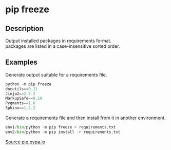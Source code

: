 # pip freeze

## Description

Output installed packages in requirements format.  
packages are listed in a case-insensitive sorted order.  

## Examples

Generate output suitable for a requirements file.

```python
python -m pip freeze
docutils==0.11
Jinja2==2.7.2
MarkupSafe==0.19
Pygments==1.6
Sphinx==1.2.2
```

Generate a requirements file and then install from it in another environment.

```python
env1/bin/python -m pip freeze > requirements.txt
env2/bin/python -m pip install -r requirements.txt
```

[Source pip.pypa.io](https://pip.pypa.io/en/stable/cli/pip_freeze/#pip-freeze) 
